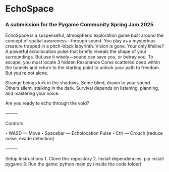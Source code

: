 # EchoSpace
### A submission for the Pygame Community Spring Jam 2025

EchoSpace is a suspenseful, atmospheric exploration game built around the concept of spatial awareness—through sound.
You play as a mysterious creature trapped in a pitch-black labyrinth. Vision is gone. Your only lifeline? A powerful echolocation pulse that briefly reveals the shape of your surroundings. But use it wisely—sound can save you, or betray you.
To escape, you must locate 3 hidden Resonance Cores scattered deep within the tunnels and return to the starting point to unlock your path to freedom.
But you’re not alone.

Strange beings lurk in the shadows. Some blind, drawn to your sound. Others silent, stalking in the dark. Survival depends on listening, planning, and mastering your voice.

Are you ready to echo through the void?

⸻

Controls

‣ WASD — Move
‣ Spacebar — Echolocation Pulse
‣ Ctrl — Crouch (reduce noise, evade detection)

⸻

Setup Instructions
	1.	Clone this repository
	2.	Install dependencies: pip install pygame
	3.	Run the game: python main.py (inside the code folder)
